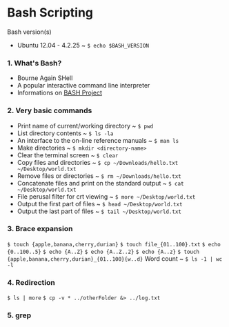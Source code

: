 # Bash Scripting
Bash version(s)
- Ubuntu 12.04 - 4.2.25 ~ `$ echo $BASH_VERSION`

### 1. What's Bash?
- Bourne Again SHell
- A popular interactive command line interpreter
- Informations on [BASH Project](http://tiswww.case.edu/php/chet/bash/bashtop.html)
### 2. Very basic commands
- Print name of current/working directory ~ `$ pwd`
- List directory contents ~ `$ ls -la`
- An interface to the on-line reference manuals ~ `$ man ls`
- Make directories ~ `$ mkdir <directory-name>`
- Clear the terminal screen ~ `$ clear`
- Copy files and directories ~ `$ cp ~/Downloads/hello.txt ~/Desktop/world.txt`
- Remove files or directories ~ `$ rm ~/Downloads/hello.txt`
- Concatenate files and print on the standard output ~ `$ cat ~/Desktop/world.txt`
- File perusal filter for crt viewing ~ `$ more ~/Desktop/world.txt`
- Output the first part of files ~ `$ head ~/Desktop/world.txt`
- Output the last part of files ~ `$ tail ~/Desktop/world.txt`
### 3. Brace expansion
`$ touch {apple,banana,cherry,durian}`
`$ touch file_{01..100}.txt`
`$ echo {0..100..5}`
`$ echo {A..Z}`
`$ echo {A..Z..2}`
`$ echo {A..z}`
`$ touch {apple,banana,cherry,durian}_{01..100}{w..d}`
Word count ~ `$ ls -1 | wc -l`
### 4. Redirection
`$ ls | more`
`$ cp -v * ../otherFolder &> ../log.txt`
### 5. grep